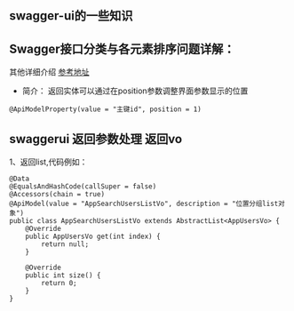 ## swagger-ui的一些知识

## Swagger接口分类与各元素排序问题详解：
其他详细介绍 [参考地址](http://blog.didispace.com/spring-boot-learning-21-2-4/)  

* 简介：
返回实体可以通过在position参数调整界面参数显示的位置
````
@ApiModelProperty(value = "主键id", position = 1)
````

## swaggerui 返回参数处理   返回vo
1、返回list<object>,代码例如：
````
@Data
@EqualsAndHashCode(callSuper = false)
@Accessors(chain = true)
@ApiModel(value = "AppSearchUsersListVo", description = "位置分组list对象")
public class AppSearchUsersListVo extends AbstractList<AppUsersVo> {
    @Override
    public AppUsersVo get(int index) {
        return null;
    }

    @Override
    public int size() {
        return 0;
    }
}
````